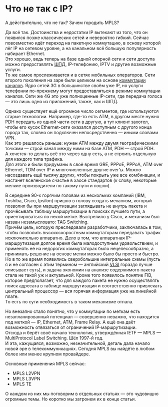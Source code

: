 # Что не так с IP?

А действительно, что не так? Зачем городить MPLS?

Да всё так. Достоинства и недостатки IP вытекают из того, что он появился позже классических сетей и невероятно гибкий. Сейчас повсеместно идёт переход на пакетную коммутацию, в основу которой лёг IP на сетевом уровне, а на канальном всё большую популярность набирает Ethernet.  
Это хорошо, ведь теперь на базе одной опорной сети и сети доступа можно предоставлять [ШПД](http://lookmeup.linkmeup.ru/#term190), IP-телефонию, IPTV и другие возможные услуги.  
То же самое прослеживается и в сетях мобильных операторов. Сети второго поколения на заре были целиком на основе [коммутации каналов](http://lookmeup.linkmeup.ru/#term187). Ядро сетей 3G в большинстве своём уже IP, но услуги телефонии по-прежнему могут предоставляться в режиме коммутации каналов. Сети же 4G это уже полноценные IP-сети, где передача голоса — это лишь одно из приложений, также, как и ШПД.

Однако существует ещё огромное число сегментов, где используются старые технологии. Например, где-то есть ATM, в другом месте нужно PDH передать из одной части сети в другую, а тут клиент захотел, чтобы его кусок Ethernet-сети оказался доступным с другого конца города так, словно он подключен непосредственно — иными словами VPN.  
Как это решалось раньше: нужен ATM между двумя географическими точками — строй канал между ними на базе ATM, PDH — строй PDH.  
А хочется-то делать всё это через одну сеть, а не строить отдельную для каждого типа трафика.  
Для этого и были придуманы в своё время GRE, PPPoE, PPPoA, ATM over Ethernet, TDM over IP и многочисленные другие over'ы. Можно насоздавать ещё тысячу других, чтобы покрыть уже все комбинации, и настанет вселенское счастье в хаосе стандартов \(к слову, некоторые мелкие производители по такому пути и пошли\).

В середине 90-х горячим головам из нескольких компаний \(IBM, Toshiba, Cisco, Ipsilon\) пришло в голову создать механизм, который позволил бы при маршрутизации заглядывать не внутрь пакета и прочёсывать таблицу маршрутизации в поисках лучшего пути, а ориентироваться по некой метке. Выстрелило у Cisco, и механизм был назван незамысловато: TAG Switching.  
Причём цель, которую преследовали разработчики, заключалась в том, чтобы позволить высокоскоростным коммутаторам передавать трафик исключительно аппаратно. Дело в том, что аппаратная IP-маршрутизация долгое время была малодоступным удовольствием, и применять её на недорогих коммутаторах было нецелесообразно, а принимать решение на основе метки можно было бы просто и быстро.  
Но в то же время появились сверхбольшие интегральные схемы \(пусть я и не согласен с этим термином — английский [VLSI](http://en.wikipedia.org/wiki/Very-large-scale_integration) гораздо лучше описывает суть\), и задача экономии на анализе содержимого пакета стала не такой уж и актуальной. Кроме того появилось понятие FIB, которое предполагает, что для каждого пакета не нужно осуществлять поиск адресата в таблице маршрутизации и соответственно привлекать центральный процессор — вся горячая информация уже на линейной плате.  
То есть по сути необходимость в таком механизме отпала.

Но внезапно стало понятно, что у коммутации по меткам есть незапланированный потенциал — совершенно неважно, что находится под меткой — IP, Ethernet, ATM, Frame Relay. А ещё она даёт возможность отвязаться от ограничений IP-маршрутизации.  
Отсюда и берёт своё начало технология, утверждённая IETF — MPLS — MultiProtocol Label Switching. Шёл 1997-й год.  
И эта, кажущаяся, возможно, незначительной, деталь дала начало новой эре в телекоммуникациях. Сегодня MPLS вы найдёте в любом более или менее крупном провайдере.

Основные применения MPLS сейчас:

* MPLS L2VPN
* MPLS L3VPN
* MPLS TE

О каждом из них мы поговорим в отдельных статьях — это чудовищно огромные темы. Но коротко мы затронем их в конце статьи.

